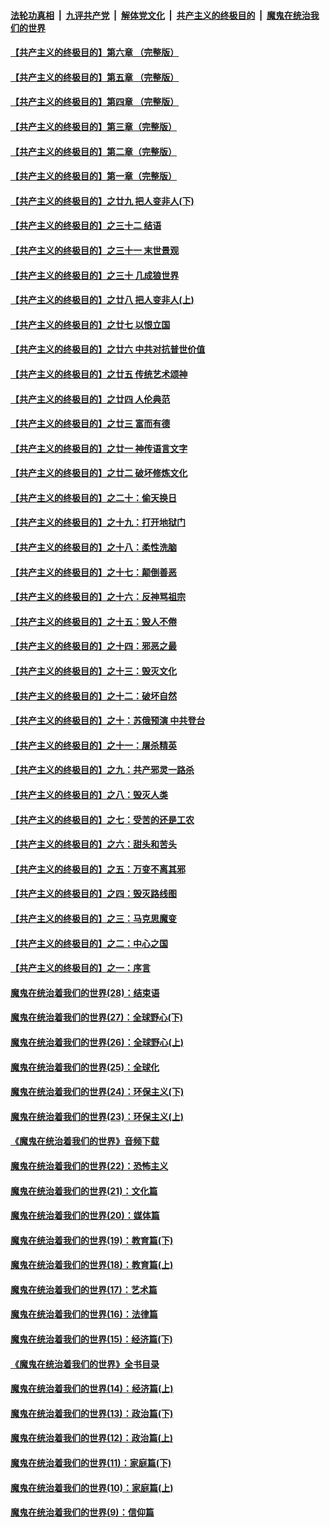 ####  [法轮功真相](../../../../basic/blob/master/README.md?t=06130301) &nbsp;|&nbsp; [九评共产党](../../../../9ping.md/blob/master/README.md?t=06130301) &nbsp;|&nbsp; [解体党文化](../../../../jtdwh.md/blob/master/README.md?t=06130301)  &nbsp;|&nbsp; [共产主义的终极目的](../../../../gczydzjmd.md/blob/master/README.md?t=06130301) &nbsp;|&nbsp; [魔鬼在统治我们的世界](../../../../mgztzwmdsj.md/blob/master/README.md?t=06130301) 

#### [【共产主义的终极目的】第六章 （完整版）](../pages/nsc422/n11428913.md?t=06130301) 

#### [【共产主义的终极目的】第五章 （完整版）](../pages/nsc422/n11428912.md?t=06130301) 

#### [【共产主义的终极目的】第四章 （完整版）](../pages/nsc422/n11428907.md?t=06130301) 

#### [【共产主义的终极目的】第三章（完整版）](../pages/nsc422/n11428848.md?t=06130301) 

#### [【共产主义的终极目的】第二章（完整版）](../pages/nsc422/n11428831.md?t=06130301) 

#### [【共产主义的终极目的】第一章（完整版）](../pages/nsc422/n11417651.md?t=06130301) 

#### [【共产主义的终极目的】之廿九 把人变非人(下)](../pages/nsc422/n11344140.md?t=06130301) 

#### [【共产主义的终极目的】之三十二 结语](../pages/nsc422/n11360535.md?t=06130301) 

#### [【共产主义的终极目的】之三十一 末世景观](../pages/nsc422/n11351129.md?t=06130301) 

#### [【共产主义的终极目的】之三十 几成狼世界](../pages/nsc422/n11348280.md?t=06130301) 

#### [【共产主义的终极目的】之廿八 把人变非人(上)](../pages/nsc422/n11340492.md?t=06130301) 

#### [【共产主义的终极目的】之廿七 以恨立国](../pages/nsc422/n11336944.md?t=06130301) 

#### [【共产主义的终极目的】之廿六 中共对抗普世价值](../pages/nsc422/n11324785.md?t=06130301) 

#### [【共产主义的终极目的】之廿五 传统艺术颂神](../pages/nsc422/n11296396.md?t=06130301) 

#### [【共产主义的终极目的】之廿四 人伦典范](../pages/nsc422/n11296397.md?t=06130301) 

#### [【共产主义的终极目的】之廿三 富而有德](../pages/nsc422/n11283598.md?t=06130301) 

#### [【共产主义的终极目的】之廿一 神传语言文字](../pages/nsc422/n11263265.md?t=06130301) 

#### [【共产主义的终极目的】之廿二 破坏修炼文化](../pages/nsc422/n11245728.md?t=06130301) 

#### [【共产主义的终极目的】之二十：偷天换日](../pages/nsc422/n11238846.md?t=06130301) 

#### [【共产主义的终极目的】之十九：打开地狱门](../pages/nsc422/n11206376.md?t=06130301) 

#### [【共产主义的终极目的】之十八：柔性洗脑](../pages/nsc422/n11199994.md?t=06130301) 

#### [【共产主义的终极目的】之十七：颠倒善恶](../pages/nsc422/n11179782.md?t=06130301) 

#### [【共产主义的终极目的】之十六：反神骂祖宗](../pages/nsc422/n11166798.md?t=06130301) 

#### [【共产主义的终极目的】之十五：毁人不倦](../pages/nsc422/n11166792.md?t=06130301) 

#### [【共产主义的终极目的】之十四：邪恶之最](../pages/nsc422/n11150249.md?t=06130301) 

#### [【共产主义的终极目的】之十三：毁灭文化](../pages/nsc422/n11135227.md?t=06130301) 

#### [【共产主义的终极目的】之十二：破坏自然](../pages/nsc422/n11135214.md?t=06130301) 

#### [【共产主义的终极目的】之十：苏俄预演 中共登台](../pages/nsc422/n11118424.md?t=06130301) 

#### [【共产主义的终极目的】之十一：屠杀精英](../pages/nsc422/n11118442.md?t=06130301) 

#### [【共产主义的终极目的】之九：共产邪灵一路杀](../pages/nsc422/n11114139.md?t=06130301) 

#### [【共产主义的终极目的】之八：毁灭人类](../pages/nsc422/n11108503.md?t=06130301) 

#### [【共产主义的终极目的】之七：受苦的还是工农](../pages/nsc422/n11101809.md?t=06130301) 

#### [【共产主义的终极目的】之六：甜头和苦头](../pages/nsc422/n11096971.md?t=06130301) 

#### [【共产主义的终极目的】之五：万变不离其邪](../pages/nsc422/n11091285.md?t=06130301) 

#### [【共产主义的终极目的】之四：毁灭路线图](../pages/nsc422/n11086284.md?t=06130301) 

#### [【共产主义的终极目的】之三：马克思魔变](../pages/nsc422/n11061941.md?t=06130301) 

#### [【共产主义的终极目的】之二：中心之国](../pages/nsc422/n11047728.md?t=06130301) 

#### [【共产主义的终极目的】之一：序言](../pages/nsc422/n11086077.md?t=06130301) 

#### [魔鬼在统治着我们的世界(28)：结束语](../pages/nsc422/n10936246.md?t=06130301) 

#### [魔鬼在统治着我们的世界(27)：全球野心(下)](../pages/nsc422/n10928319.md?t=06130301) 

#### [魔鬼在统治着我们的世界(26)：全球野心(上)](../pages/nsc422/n10900318.md?t=06130301) 

#### [魔鬼在统治着我们的世界(25)：全球化](../pages/nsc422/n10788205.md?t=06130301) 

#### [魔鬼在统治着我们的世界(24)：环保主义(下)](../pages/nsc422/n10695307.md?t=06130301) 

#### [魔鬼在统治着我们的世界(23)：环保主义(上)](../pages/nsc422/n10688613.md?t=06130301) 

#### [《魔鬼在统治着我们的世界》音频下载](../pages/nsc422/n10635553.md?t=06130301) 

#### [魔鬼在统治着我们的世界(22)：恐怖主义](../pages/nsc422/n10614727.md?t=06130301) 

#### [魔鬼在统治着我们的世界(21)：文化篇](../pages/nsc422/n10597706.md?t=06130301) 

#### [魔鬼在统治着我们的世界(20)：媒体篇](../pages/nsc422/n10586579.md?t=06130301) 

#### [魔鬼在统治着我们的世界(19)：教育篇(下)](../pages/nsc422/n10564808.md?t=06130301) 

#### [魔鬼在统治着我们的世界(18)：教育篇(上)](../pages/nsc422/n10526970.md?t=06130301) 

#### [魔鬼在统治着我们的世界(17)：艺术篇](../pages/nsc422/n10499093.md?t=06130301) 

#### [魔鬼在统治着我们的世界(16)：法律篇](../pages/nsc422/n10485969.md?t=06130301) 

#### [魔鬼在统治着我们的世界(15)：经济篇(下)](../pages/nsc422/n10469975.md?t=06130301) 

#### [《魔鬼在统治着我们的世界》全书目录](../pages/nsc422/n10464261.md?t=06130301) 

#### [魔鬼在统治着我们的世界(14)：经济篇(上)](../pages/nsc422/n10457370.md?t=06130301) 

#### [魔鬼在统治着我们的世界(13)：政治篇(下)](../pages/nsc422/n10448270.md?t=06130301) 

#### [魔鬼在统治着我们的世界(12)：政治篇(上)](../pages/nsc422/n10444576.md?t=06130301) 

#### [魔鬼在统治着我们的世界(11)：家庭篇(下)](../pages/nsc422/n10440961.md?t=06130301) 

#### [魔鬼在统治着我们的世界(10)：家庭篇(上)](../pages/nsc422/n10435448.md?t=06130301) 

#### [魔鬼在统治着我们的世界(9)：信仰篇](../pages/nsc422/n10432159.md?t=06130301) 

